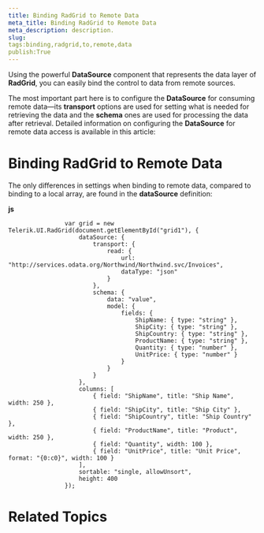 ```yaml
---
title: Binding RadGrid to Remote Data
meta_title: Binding RadGrid to Remote Data
meta_description: description.
slug: 
tags:binding,radgrid,to,remote,data
publish:True
---
```



Using the powerful __DataSource__ component that represents the data layer of __RadGrid__, you can easily 
        bind the control to data from remote sources.
      

The most important part here is to configure the __DataSource__ for consuming remote data—its __transport__ options 
        are used for setting what is needed for retrieving the data and the __schema__ ones are used for processing the data after retrieval. Detailed
				information on configuring the __DataSource__ for remote data access is available in this article:
			

[](5764a8ba-3fe5-49dc-9d6c-7248f48939fc)

# Binding RadGrid to Remote Data

The only differences in settings when binding to remote data, compared to binding to a local array, are found in the __dataSource__ 
          definition:
        


 __js__
    


				    var grid = new Telerik.UI.RadGrid(document.getElementById("grid1"), {
				        dataSource: {
				            transport: {
				                read: {
				                    url: "http://services.odata.org/Northwind/Northwind.svc/Invoices",
				                    dataType: "json"
				                }
				            },
				            schema: {
				                data: "value",
				                model: {
				                    fields: {
				                        ShipName: { type: "string" },
				                        ShipCity: { type: "string" },
				                        ShipCountry: { type: "string" },
				                        ProductName: { type: "string" },
				                        Quantity: { type: "number" },
				                        UnitPrice: { type: "number" }
				                    }
				                }
				            }
				        },
				        columns: [
							{ field: "ShipName", title: "Ship Name", width: 250 },
							{ field: "ShipCity", title: "Ship City" },
							{ field: "ShipCountry", title: "Ship Country" },
							{ field: "ProductName", title: "Product", width: 250 },
	                        { field: "Quantity", width: 100 },
	                        { field: "UnitPrice", title: "Unit Price", format: "{0:c0}", width: 100 }
				        ],
				        sortable: "single, allowUnsort",
				        height: 400
				    });



# Related Topics
